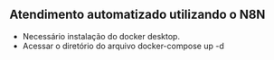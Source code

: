 ## Atendimento automatizado utilizando o N8N ##

* Necessário instalação do docker desktop.
* Acessar o diretório do arquivo docker-compose up -d
